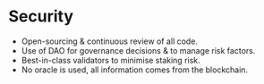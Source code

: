 # Security

* Open-sourcing & continuous review of all code.
* Use of DAO for governance decisions & to manage risk factors.
* Best-in-class validators to minimise staking risk.
* No oracle is used, all information comes from the blockchain.
